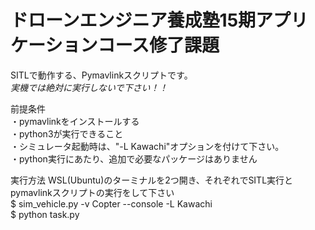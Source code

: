 # ドローンエンジニア養成塾15期アプリケーションコース修了課題
SITLで動作する、Pymavlinkスクリプトです。<br>
*実機では絶対に実行しないで下さい！！*

前提条件<br>
・pymavlinkをインストールする<br>
・python3が実行できること<br>
・シミュレータ起動時は、"-L Kawachi"オプションを付けて下さい。<br>
・python実行にあたり、追加で必要なパッケージはありません

実行方法
WSL(Ubuntu)のターミナルを2つ開き、それぞれでSITL実行とpymavlinkスクリプトの実行をして下さい<br>
$ sim_vehicle.py -v Copter --console -L Kawachi<br>
$ python task.py


